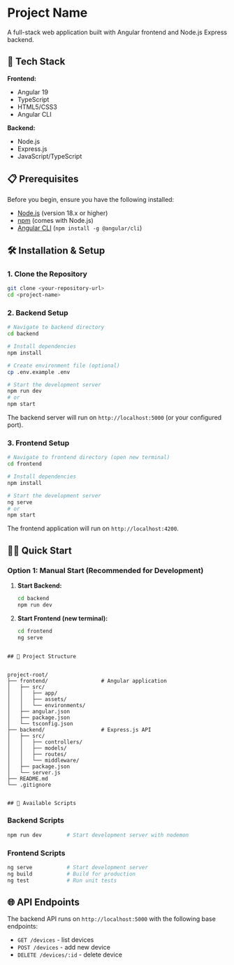 # Project Name

A full-stack web application built with Angular frontend and Node.js Express backend.

## 🚀 Tech Stack

**Frontend:**
- Angular 19
- TypeScript
- HTML5/CSS3
- Angular CLI

**Backend:**
- Node.js
- Express.js
- JavaScript/TypeScript

## 📋 Prerequisites

Before you begin, ensure you have the following installed:
- [Node.js](https://nodejs.org/) (version 18.x or higher)
- [npm](https://www.npmjs.com/) (comes with Node.js)
- [Angular CLI](https://angular.io/cli) (`npm install -g @angular/cli`)

## 🛠️ Installation & Setup

### 1. Clone the Repository
```bash
git clone <your-repository-url>
cd <project-name>
```

### 2. Backend Setup
```bash
# Navigate to backend directory
cd backend

# Install dependencies
npm install

# Create environment file (optional)
cp .env.example .env

# Start the development server
npm run dev
# or
npm start
```

The backend server will run on `http://localhost:5000` (or your configured port).

### 3. Frontend Setup
```bash
# Navigate to frontend directory (open new terminal)
cd frontend

# Install dependencies
npm install

# Start the development server
ng serve
# or
npm start
```

The frontend application will run on `http://localhost:4200`.

## 🏃‍♂️ Quick Start

### Option 1: Manual Start (Recommended for Development)
1. **Start Backend:**
   ```bash
   cd backend
   npm run dev
   ```

2. **Start Frontend (new terminal):**
   ```bash
   cd frontend
   ng serve
   ```
```

## 📁 Project Structure


project-root/
├── frontend/                 # Angular application
│   ├── src/
│   │   ├── app/
│   │   ├── assets/
│   │   └── environments/
│   ├── angular.json
│   ├── package.json
│   └── tsconfig.json
├── backend/                  # Express.js API
│   ├── src/
│   │   ├── controllers/
│   │   ├── models/
│   │   ├── routes/
│   │   └── middleware/
│   ├── package.json
│   └── server.js
├── README.md
└── .gitignore


## 🔧 Available Scripts
```
### Backend Scripts
```bash
npm run dev        # Start development server with nodemon

```
### Frontend Scripts  
```bash
ng serve           # Start development server
ng build           # Build for production
ng test            # Run unit tests
```

## 🌐 API Endpoints

The backend API runs on `http://localhost:5000` with the following base endpoints:

  - `GET /devices` - list devices
  - `POST /devices` - add new device
  - `DELETE /devices/:id` - delete device
